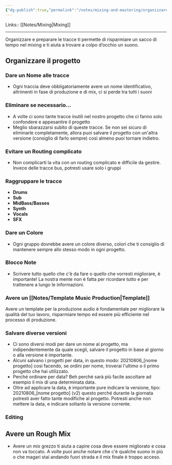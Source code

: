 ```yaml
---
{"dg-publish":true,"permalink":"/notes/mixing-and-mastering/organizzare-la-sessione-per-il-mixing/"}
---
```


Links:: [[Notes/Mixing\|Mixing]]

---
Organizzare e preparare le tracce ti permette di risparmiare un sacco di tempo nel mixing e ti aiuta a trovare a colpo d’occhio un suono.



## Organizzare il progetto

### Dare un Nome alle tracce

- Ogni traccia deve obbligatoriamente avere un nome identificativo, altrimenti in fase di produzione e di mix, ci si perde tra tutti i suoni

### Eliminare se necessario…

- A volte ci sono tante tracce inutili nel nostro progetto che ci fanno solo confondere e appesantire il progetto
- Meglio sbarazzarsi subito di queste tracce. Se non sei sicuro di eliminarle completamente, allora puoi salvare il progetto con un'altra versione (consiglio di farlo sempre) così almeno puoi tornare indietro.

### Evitare un Routing complicato

- Non complicarti la vita con un routing complicato e difficile da gestire. Invece delle tracce bus, potresti usare solo i gruppi

### Raggruppare le tracce

 - **Drums**
 - **Sub**
 - **MidBass/Basses**
 - **Synth**
 - **Vocals**
 - **SFX**

### Dare un Colore

- Ogni gruppo dovrebbe avere un colore diverso, colori che ti consiglio di mantenere sempre allo stesso modo in ogni progetto.

### Blocco Note

- Scrivere tutto quello che c'è da fare o quello che vorresti migliorare, è importante! La nostra mente non è fatta per ricordare tutto e per trattenere a lungo le informazioni.

### Avere un [[Notes/Template Music Production\|Template]]

Avere un template per la produzione audio è fondamentale per migliorare la qualità del tuo lavoro, risparmiare tempo ed essere più efficiente nel processo di produzione.

### Salvare diverse versioni

- Ci sono diversi modi per dare un nome al progetto, ma indipendentemente da quale scegli, salvare il progetto in base al giorno o alla versione è importante.
- Alcuni salvano i progetti per data, in questo modo: 20210806_[nome progetto] cosi facendo, se ordini per nome, troverai l'ultimo o il primo progetto che hai utilizzato.
- Perché ordinare per data? Beh perché sarà più facile ascoltare ad esempio il mix di una determinata data.
- Oltre ad applicare la data, è importante pure indicare la versione, tipo: 20210806_[nome progetto] (v2) questo perché durante la giornata potresti aver fatto tante modifiche al progetto. Potresti anche non mettere la data, e indicare soltanto la versione corrente.

### Editing 



## Avere un Rough Mix

- Avere un mix grezzo ti aiuta a capire cosa deve essere migliorato e cosa non va toccato. A volte puoi anche notare che c'è qualche suono in più o che magari stai andando fuori strada e il mix finale è troppo acceso.





